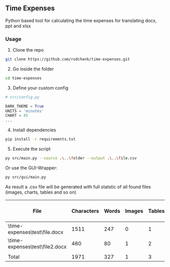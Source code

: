 ## Time Expenses

Python based tool for calculating the time expenses for translating docx, ppt and xlsx

### Usage

1. Clone the repo

```sh
git clone https://github.com/rodchenk/time-expenses.git
```

2. Go inside the folder

```sh
cd time-expenses
```

3. Define your custom config

```py
# src/config.py

DARK_THEME = True
UNITS = 'minutes'
CHART = 45
...
```

4. Install dependencies

```sh
pip install -r requirements.txt
```

5. Execute the script

```sh
py src/main.py --source .\..\folder --output .\..\file.csv
```

Or use the GUI-Wrapper:

```sh
py src/gui/main.py
```

As result a .csv file will be generated with full statstic of all found files (images, charts, tables and so on)

File | Characters | Words | Images | Tables | Charts | Time in min
--- | --- | --- | --- |--- |--- | ---
\time-expenses\test\file.docx | 1511 | 247 | 0 | 1 | 0 | 87
\time-expenses\test\file2.docx|460|80|1|2|1|52
 | | | | | |
Total|1971|327|1|3|1|139

